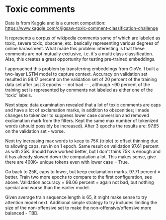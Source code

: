 # Toxic comments

Data is from Kaggle and is a current competition:
https://www.kaggle.com/c/jigsaw-toxic-comment-classification-challenge

It represents a corpus of wikipedia comments some of which are labeled as toxic, severe toxic, obscene, etc. basically representing various degrees of online harassment. What made this problem interesting is that these comments are not mutually exclusive, i.e. it's a multi class classification. Also, this creates a great opportunity for testing pre-trained embeddings.

I approached this problem by transferring embeddings from GloVe. I built a two-layer LSTM model to capture context. Accuracy on validation set resulted in 98.17 percent on the validation set of 20 percent of the training data set after just 3 epochs -- not bad -- , although ~90 percent of the training set is represented by comments not labeled as either one of the 'toxic' labels. 

Next steps: data examination revealed that a lot of toxic comments are caps and have a lot of exclamation marks, in addition to obscenities; I made changes to tokenizer to suppress lower case conversion and removed exclamation mark from the filters. Kept the same max number of tokenized words (should possibly be increased). After 3 epochs the results are: 97.65 on the validation set - worse.

Next try increasing max words to keep to 75K (triple) to offset thinning due to allowing caps, run in on 1 epoch. Same result on validation 97.61 percent as with 25K. Should have worked better, but I don't think 75K is enough and it has already slowed down the computation a lot. This makes sense, give there are 400K+ unique tokens even with lower case = True.

Go back to 25K, caps to lower, but keep exclamation marks. 97.71 percent = better. Train two more epochs to compare to the first configuration, see above. Validation accuracy = 98.06 percent = again not bad, but nothing special and worse than the earlier model. 

Given average train sequence length is 65, it might make sense to try attention model next. Additional simple strategy to try includes limiting the size of the non-offensive set to make the non-offensive/offensive more balanced - TBD.